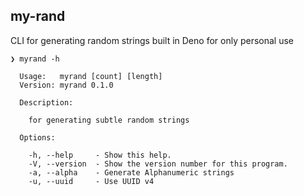 ## my-rand

CLI for generating random strings built in Deno for only personal use

```
❯ myrand -h

  Usage:   myrand [count] [length]
  Version: myrand 0.1.0

  Description:

    for generating subtle random strings

  Options:

    -h, --help     - Show this help.
    -V, --version  - Show the version number for this program.
    -a, --alpha    - Generate Alphanumeric strings
    -u, --uuid     - Use UUID v4
```
